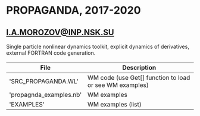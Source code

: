 # PROPAGANDA, 2017-2020
## I.A.MOROZOV@INP.NSK.SU
Single particle nonlinear dynamics toolkit, explicit dynamics of derivatives, external FORTRAN code generation.

| File | Description |
| --- | --- |
| 'SRC_PROPAGANDA.WL'       | WM code (use Get[] function to load or see WM examples) |
| 'propagnda_examples.nb'   | WM examples |
| 'EXAMPLES'                | WM examples (list) |
